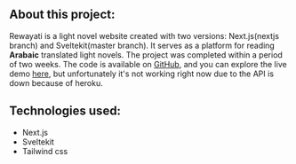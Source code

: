 ## About this project:
Rewayati is a light novel website created with two versions: Next.js(nextjs branch) and Sveltekit(master branch). It serves as a platform for reading **Arabaic** translated light novels. The project was completed within a period of two weeks. The code is available on [GitHub](https://github.com/nachat-ayoub/Rewayati), and you can explore the live demo [here](https://rewayati.vercel.app/), but unfortunately it's not working right now due to the API is down because of heroku.

## Technologies used:
- Next.js
- Sveltekit
- Tailwind css
